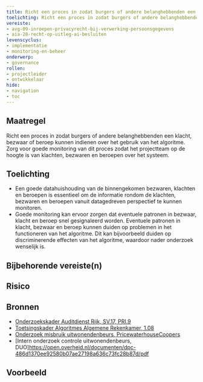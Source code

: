 ```yaml
---
title: Richt een proces in zodat burgers of andere belanghebbenden een klacht, bezwaar of beroep kunnen indienen over het gebruik van het algoritme. Zorg voor goede monitoring van dit proces zodat het projectteam op de hoogte is van klachten, bezwaren en beroepen over het systeem. 
toelichting: Richt een proces in zodat burgers of andere belanghebbenden een klacht, bezwaar of beroep kunnen indienen over het gebruik van het algoritme. Zorg voor goede monitoring van dit proces zodat het projectteam op de hoogte is van klachten, bezwaren en beroepen over het systeem. 
vereiste:
- avg-09-inroepen-privacyrecht-bij-verwerking-persoonsgegevens
- aia-28-recht-op-uitleg-ai-besluiten
levenscyclus:
- implementatie
- monitoring-en-beheer
onderwerp:
- governance
rollen:
- projectleider
- ontwikkelaar
hide:
- navigation
- toc
---
```


<!-- tags -->

## Maatregel
Richt een proces in zodat burgers of andere belanghebbenden een klacht, bezwaar of beroep kunnen indienen over het gebruik van het algoritme. Zorg voor goede monitoring van dit proces zodat het projectteam op de hoogte is van klachten, bezwaren en beroepen over het systeem. 

## Toelichting
- Een goede datahuishouding van de binnengekomen bezwaren, klachten en beroepen is essentieel om de informatie rondom de klachten, bezwaren en beroepen vanuit datagedreven perspectief te kunnen monitoren.
- Goede monitoring kan ervoor zorgen dat eventuele patronen in bezwaar, klacht en beroep snel gesignaleerd worden. Eventuele patronen in klacht, bezwaar en beroep kunnen duiden op problemen in het functioneren van het algoritme. Dit kan bijvoorbeeld duiden op discriminerende effecten van het algoritme, waardoor nader onderzoek wenselijk is. 

## Bijbehorende vereiste(n)

<!-- list_vereisten_on_maatregelen_page -->

## Risico

## Bronnen
- [Onderzoekskader Auditdienst Rijk, SV.17, PRI.9](https://www.rijksoverheid.nl/documenten/rapporten/2023/07/11/onderzoekskader-algoritmes-adr-2023)
- [Toetsingskader Algoritmes Algemene Rekenkamer, 1.08](https://www.rekenkamer.nl/onderwerpen/algoritmes/documenten/publicaties/2024/05/15/het-toetsingskader-aan-de-slag)
- [Onderzoek misbruik uitwonendenbeurs, PricewaterhouseCoopers](https://open.overheid.nl/documenten/dpc-97a155051e66b292ef3cc5799cb4aef61dcbf46b/pdf#page=48)
- [Intern onderzoek controle uitwonendenbeurs, DUO]https://open.overheid.nl/documenten/dpc-486d1370ee92580b07ae27198a636c73fc28b87d/pdf

## Voorbeeld
